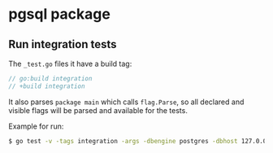 # pgsql package

## Run integration tests

The `_test.go` files it have a build tag:

```go
// go:build integration
// +build integration
```

It also parses `package main` which calls `flag.Parse`, so all declared and visible flags will be parsed and available for the tests.

Example for run:

```bash
$ go test -v -tags integration -args -dbengine postgres -dbhost 127.0.0.1 -dbport 5432 -dbuser username -dbname testdb -dbpass 12345
```